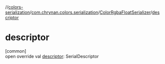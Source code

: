 //[colors-serialization](../../../index.md)/[com.chrynan.colors.serialization](../index.md)/[ColorRgbaFloatSerializer](index.md)/[descriptor](descriptor.md)

# descriptor

[common]\
open override val [descriptor](descriptor.md): SerialDescriptor

